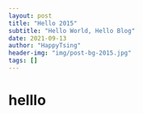 ```yaml
---
layout: post
title: "Hello 2015"
subtitle: "Hello World, Hello Blog"
date: 2021-09-13
author: "HappyTsing"
header-img: "img/post-bg-2015.jpg"
tags: []
---
```


# helllo
